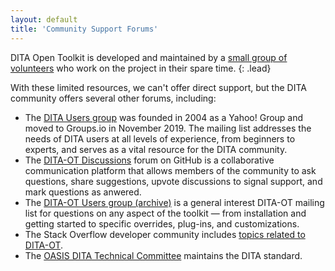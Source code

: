 ```yaml
---
layout: default
title: 'Community Support Forums'
---
```


DITA Open Toolkit is developed and maintained by a [small group of volunteers][1] who work on the project in their spare time.
{: .lead}

With these limited resources, we can't offer direct support, but the DITA community offers several other forums, including:

- The [DITA Users group][2] was founded in 2004 as a Yahoo! Group and moved to Groups.io in November 2019. The mailing list addresses the needs of DITA users at all levels of experience, from beginners to experts, and serves as a vital resource for the DITA community.
- The [DITA-OT Discussions][3] forum on GitHub is a collaborative communication platform that allows members of the community to ask questions, share suggestions, upvote discussions to signal support, and mark questions as anwered.
- The [DITA-OT Users group (archive)][4] is a general interest DITA-OT mailing list for questions on any aspect of the toolkit — from installation and getting started to specific overrides, plug-ins, and customizations.
- The Stack Overflow developer community includes [topics related to DITA-OT][5].
- The [OASIS DITA Technical Committee][6] maintains the DITA standard.

[1]: /who_we_are
[2]: https://groups.io/g/dita-users
[3]: https://github.com/orgs/dita-ot/discussions
[4]: https://groups.google.com/d/forum/dita-ot-users
[5]: http://stackoverflow.com/questions/tagged/dita-ot
[6]: https://www.oasis-open.org/committees/dita/
